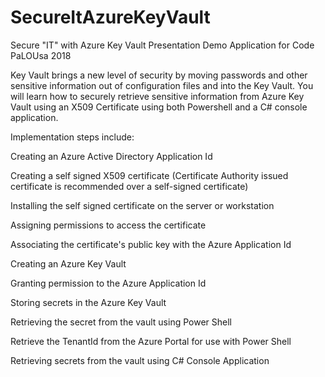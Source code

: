 # SecureItAzureKeyVault

Secure "IT" with Azure Key Vault Presentation Demo Application for Code PaLOUsa 2018

Key Vault brings a new level of security by moving passwords and other sensitive information out of configuration 
files and into the Key Vault. You will learn how to securely retrieve sensitive information from Azure Key Vault using an X509 Certificate using both Powershell and 
a C# console application.  

Implementation steps include:

  Creating an Azure Active Directory Application Id

  Creating a self signed X509 certificate (Certificate Authority issued certificate is recommended over a self-signed certificate)

  Installing the self signed certificate on the server or workstation

  Assigning permissions to access the certificate

  Associating the certificate's public key with the Azure Application Id

  Creating an Azure Key Vault

  Granting permission to the Azure Application Id

  Storing secrets in the Azure Key Vault  

  Retrieving the secret from the vault using Power Shell

  Retrieve the TenantId from the Azure Portal for use with Power Shell

  Retrieving secrets from the vault using C# Console Application
